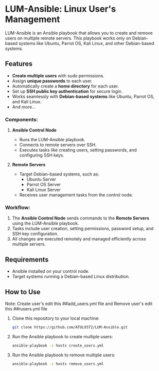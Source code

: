 # LUM-Ansible: Linux User's Management

LUM-Ansible is an Ansible playbook that allows you to create and remove users on multiple remote servers. This playbook works only on Debian-based systems like Ubuntu, Parrot OS, Kali Linux, and other Debian-based systems.

## Features

- **Create multiple users** with sudo permissions.
- Assign **unique passwords** to each user.
- Automatically create a **home directory** for each user.
- Set up **SSH public key authentication** for secure login.
- Works seamlessly with **Debian-based systems** like Ubuntu, Parrot OS, and Kali Linux.
- And more...

### Components:
1. **Ansible Control Node**  
   - Runs the LUM-Ansible playbook.  
   - Connects to remote servers over SSH.  
   - Executes tasks like creating users, setting passwords, and configuring SSH keys.

2. **Remote Servers**  
   - Target Debian-based systems, such as:  
     - Ubuntu Server  
     - Parrot OS Server  
     - Kali Linux Server  
   - Receives user management tasks from the control node.

### Workflow:
1. The **Ansible Control Node** sends commands to the **Remote Servers** using the LUM-Ansible playbook.  
2. Tasks include user creation, setting permissions, password setup, and SSH key configuration.  
3. All changes are executed remotely and managed efficiently across multiple servers.

## Requirements

- Ansible installed on your control node.
- Target systems running a Debian-based Linux distribution.

## How to Use

Note: Create user's edit this ##add_users.yml file and Remove user's edit this ##rusers.yml file

1. Clone this repository to your local machine:
   ```bash
   git clone https://github.com/ATUL9372/LUM-Ansible.git

2. Run the Ansible playbook to create multiple users:
    ```bash
    ansible-playbook -i hosts create_users.yml

3. Run the Ansible playbook to remove multiple users:
    ```bash
    ansible-playbook -i hosts remove_users.yml


